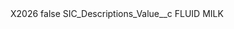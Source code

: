 <?xml version="1.0" encoding="UTF-8"?>
<CustomMetadata xmlns="http://soap.sforce.com/2006/04/metadata" xmlns:xsi="http://www.w3.org/2001/XMLSchema-instance" xmlns:xsd="http://www.w3.org/2001/XMLSchema">
    <label>X2026</label>
    <protected>false</protected>
    <values>
        <field>SIC_Descriptions_Value__c</field>
        <value xsi:type="xsd:string">FLUID MILK</value>
    </values>
</CustomMetadata>
